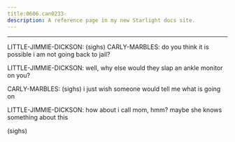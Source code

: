 ```yaml
---
title:0606.can0233-
description: A reference page in my new Starlight docs site.
---
```

----- 
LITTLE-JIMMIE-DICKSON: (sighs) 
CARLY-MARBLES: do you think it is possible i am not going back to jail? 
 
LITTLE-JIMMIE-DICKSON: well, why else would they slap an ankle monitor on you? 
 
CARLY-MARBLES: (sighs) i just wish someone would tell me what is going on
 
LITTLE-JIMMIE-DICKSON: how about i call mom, hmm? 
 maybe she knows something about this
 
(sighs) 
